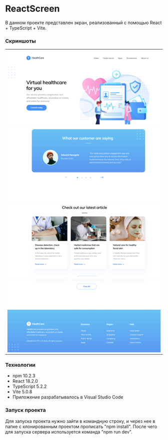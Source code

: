 # ReactScreen

<p>В данном проекте представлен экран, реализованный с помощью React + TypeScript + Vite.<p>

### Скриншоты

<table>
    <tr>
        <td><img src="screens/image.png"></td>
    </tr>
    <tr>
      <td><img src = "screens/image-2.png"></td>
    </tr>
    <tr>
      <td><img src = "screens/image-3.png"></td>
    </tr>
    <tr>
      <td><img src = "screens/image-4.png"></td>
    </tr>
</table>

### Технологии

- npm 10.2.3
- React 18.2.0
- TypeScript 5.2.2
- Vite 5.0.8
- Приложение разрабатывалось в Visual Studio Code

### Запуск проекта

<p>Для запуска проекта нужно зайти в командную строку, и через нее в папке с клонированным проектом прописать "npm install". После чего для запуска сервера используется команда "npm run dev".</p>
